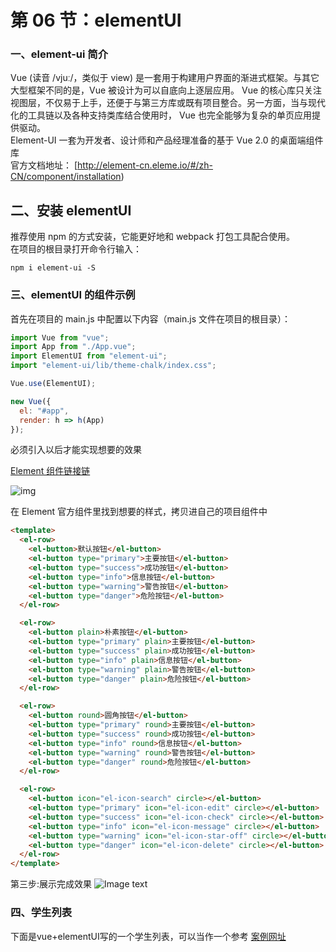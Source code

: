 # 第 06 节：elementUI

### 一、element-ui 简介

Vue (读音 /vjuː/，类似于 view) 是一套用于构建用户界面的渐进式框架。与其它大型框架不同的是，Vue 被设计为可以自底向上逐层应用。 Vue 的核心库只关注视图层，不仅易于上手，还便于与第三方库或既有项目整合。另一方面，当与现代化的工具链以及各种支持类库结合使用时， Vue 也完全能够为复杂的单页应用提供驱动。  
Element-UI 一套为开发者、设计师和产品经理准备的基于 Vue 2.0 的桌面端组件库  
官方文档地址： [http://element-cn.eleme.io/#/zh-CN/component/installation)

## 二、安装 elementUI

推荐使用 npm 的方式安装，它能更好地和 webpack 打包工具配合使用。  
在项目的根目录打开命令行输入：

```
npm i element-ui -S
```

### 三、elementUI 的组件示例

首先在项目的 main.js 中配置以下内容（main.js 文件在项目的根目录）：

```js
import Vue from "vue";
import App from "./App.vue";
import ElementUI from "element-ui";
import "element-ui/lib/theme-chalk/index.css";

Vue.use(ElementUI);

new Vue({
  el: "#app",
  render: h => h(App)
});
```

必须引入以后才能实现想要的效果

 [Element 组件链接链](https://element.eleme.cn/#/zh-CN/component/icon)

![img](../../0705_style.png)

在 Element 官方组件里找到想要的样式，拷贝进自己的项目组件中
```html
<template>
  <el-row>
    <el-button>默认按钮</el-button>
    <el-button type="primary">主要按钮</el-button>
    <el-button type="success">成功按钮</el-button>
    <el-button type="info">信息按钮</el-button>
    <el-button type="warning">警告按钮</el-button>
    <el-button type="danger">危险按钮</el-button>
  </el-row>

  <el-row>
    <el-button plain>朴素按钮</el-button>
    <el-button type="primary" plain>主要按钮</el-button>
    <el-button type="success" plain>成功按钮</el-button>
    <el-button type="info" plain>信息按钮</el-button>
    <el-button type="warning" plain>警告按钮</el-button>
    <el-button type="danger" plain>危险按钮</el-button>
  </el-row>

  <el-row>
    <el-button round>圆角按钮</el-button>
    <el-button type="primary" round>主要按钮</el-button>
    <el-button type="success" round>成功按钮</el-button>
    <el-button type="info" round>信息按钮</el-button>
    <el-button type="warning" round>警告按钮</el-button>
    <el-button type="danger" round>危险按钮</el-button>
  </el-row>

  <el-row>
    <el-button icon="el-icon-search" circle></el-button>
    <el-button type="primary" icon="el-icon-edit" circle></el-button>
    <el-button type="success" icon="el-icon-check" circle></el-button>
    <el-button type="info" icon="el-icon-message" circle></el-button>
    <el-button type="warning" icon="el-icon-star-off" circle></el-button>
    <el-button type="danger" icon="el-icon-delete" circle></el-button>
  </el-row>
</template>
```

第三步:展示完成效果
![Image text](../../0705_icon.png)

### 四、学生列表
下面是vue+elementUI写的一个学生列表，可以当作一个参考
[案例网址]()